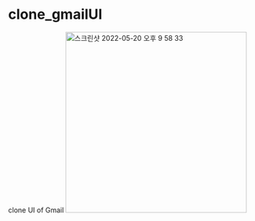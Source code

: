 # clone_gmailUI
clone UI of Gmail
<img width="369" alt="스크린샷 2022-05-20 오후 9 58 33" src="https://user-images.githubusercontent.com/87454813/169533308-ce0ec377-044b-4ed9-8a48-2ec719969e4e.png">

